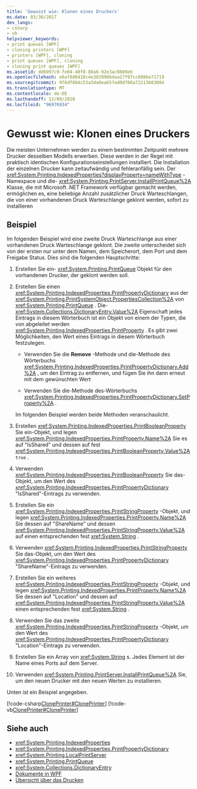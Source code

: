 ```yaml
---
title: 'Gewusst wie: Klonen eines Druckers'
ms.date: 03/30/2017
dev_langs:
- csharp
- vb
helpviewer_keywords:
- print queues [WPF]
- cloning printers [WPF]
- printers [WPF], cloning
- print queues [WPF], cloning
- cloning print queues [WPF]
ms.assetid: dd6997c9-fe04-40f8-88a6-92e3ac0889eb
ms.openlocfilehash: e6af8d6410c4e383990bdaa27f97cc698be71719
ms.sourcegitcommit: 9f6df084c53a3da0ea657ed0d708a72213683084
ms.translationtype: MT
ms.contentlocale: de-DE
ms.lasthandoff: 12/09/2020
ms.locfileid: "96976934"
---
```

# <a name="how-to-clone-a-printer"></a>Gewusst wie: Klonen eines Druckers
Die meisten Unternehmen werden zu einem bestimmten Zeitpunkt mehrere Drucker desselben Modells erwerben. Diese werden in der Regel mit praktisch identischen Konfigurationseinstellungen installiert. Die Installation der einzelnen Drucker kann zeitaufwändig und fehleranfällig sein. Der <xref:System.Printing.IndexedProperties?displayProperty=nameWithType> -Namespace und die- <xref:System.Printing.PrintServer.InstallPrintQueue%2A> Klasse, die mit Microsoft .NET Framework verfügbar gemacht werden, ermöglichen es, eine beliebige Anzahl zusätzlicher Druck Warteschlangen, die von einer vorhandenen Druck Warteschlange geklont werden, sofort zu installieren  
  
## <a name="example"></a>Beispiel  
 Im folgenden Beispiel wird eine zweite Druck Warteschlange aus einer vorhandenen Druck Warteschlange geklont. Die zweite unterscheidet sich von der ersten nur unter dem Namen, dem Speicherort, dem Port und dem Freigabe Status. Dies sind die folgenden Hauptschritte:  
  
1. Erstellen Sie ein- <xref:System.Printing.PrintQueue> Objekt für den vorhandenen Drucker, der geklont werden soll.  
  
2. Erstellen Sie einen <xref:System.Printing.IndexedProperties.PrintPropertyDictionary> aus der <xref:System.Printing.PrintSystemObject.PropertiesCollection%2A> von <xref:System.Printing.PrintQueue> . Die- <xref:System.Collections.DictionaryEntry.Value%2A> Eigenschaft jedes Eintrags in diesem Wörterbuch ist ein Objekt von einem der Typen, die von abgeleitet werden <xref:System.Printing.IndexedProperties.PrintProperty> . Es gibt zwei Möglichkeiten, den Wert eines Eintrags in diesem Wörterbuch festzulegen.  
  
    - Verwenden Sie die **Remove** -Methode und die-Methode des Wörterbuchs <xref:System.Printing.IndexedProperties.PrintPropertyDictionary.Add%2A> , um den Eintrag zu entfernen, und fügen Sie ihn dann erneut mit dem gewünschten Wert  
  
    - Verwenden Sie die-Methode des-Wörterbuchs <xref:System.Printing.IndexedProperties.PrintPropertyDictionary.SetProperty%2A> .  
  
     Im folgenden Beispiel werden beide Methoden veranschaulicht.  
  
3. Erstellen <xref:System.Printing.IndexedProperties.PrintBooleanProperty> Sie ein-Objekt, und legen <xref:System.Printing.IndexedProperties.PrintProperty.Name%2A> Sie es auf "IsShared" und dessen auf fest <xref:System.Printing.IndexedProperties.PrintBooleanProperty.Value%2A> `true` .  
  
4. Verwenden <xref:System.Printing.IndexedProperties.PrintBooleanProperty> Sie das-Objekt, um den Wert des <xref:System.Printing.IndexedProperties.PrintPropertyDictionary> "IsShared"-Eintrags zu verwenden.  
  
5. Erstellen Sie ein <xref:System.Printing.IndexedProperties.PrintStringProperty> -Objekt, und legen <xref:System.Printing.IndexedProperties.PrintProperty.Name%2A> Sie dessen auf "ShareName" und dessen <xref:System.Printing.IndexedProperties.PrintStringProperty.Value%2A> auf einen entsprechenden fest <xref:System.String> .  
  
6. Verwenden <xref:System.Printing.IndexedProperties.PrintStringProperty> Sie das-Objekt, um den Wert des <xref:System.Printing.IndexedProperties.PrintPropertyDictionary> "ShareName"-Eintrags zu verwenden.  
  
7. Erstellen Sie ein weiteres <xref:System.Printing.IndexedProperties.PrintStringProperty> -Objekt, und legen <xref:System.Printing.IndexedProperties.PrintProperty.Name%2A> Sie dessen auf "Location" und dessen auf <xref:System.Printing.IndexedProperties.PrintStringProperty.Value%2A> einen entsprechenden fest <xref:System.String> .  
  
8. Verwenden Sie das zweite <xref:System.Printing.IndexedProperties.PrintStringProperty> -Objekt, um den Wert des <xref:System.Printing.IndexedProperties.PrintPropertyDictionary> "Location"-Eintrags zu verwenden.  
  
9. Erstellen Sie ein Array von <xref:System.String> s. Jedes Element ist der Name eines Ports auf dem Server.  
  
10. Verwenden <xref:System.Printing.PrintServer.InstallPrintQueue%2A> Sie, um den neuen Drucker mit den neuen Werten zu installieren.  
  
 Unten ist ein Beispiel angegeben.  
  
 [!code-csharp[ClonePrinter#ClonePrinter](~/samples/snippets/csharp/VS_Snippets_Wpf/ClonePrinter/CSharp/Program.cs#cloneprinter)]
 [!code-vb[ClonePrinter#ClonePrinter](~/samples/snippets/visualbasic/VS_Snippets_Wpf/ClonePrinter/visualbasic/program.vb#cloneprinter)]  
  
## <a name="see-also"></a>Siehe auch

- <xref:System.Printing.IndexedProperties>
- <xref:System.Printing.IndexedProperties.PrintPropertyDictionary>
- <xref:System.Printing.LocalPrintServer>
- <xref:System.Printing.PrintQueue>
- <xref:System.Collections.DictionaryEntry>
- [Dokumente in WPF](documents-in-wpf.md)
- [Übersicht über das Drucken](printing-overview.md)
